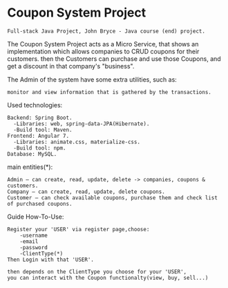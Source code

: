 # Coupon System Project
    Full-stack Java Project, John Bryce - Java course (end) project.
The Coupon System Project acts as a Micro Service,
that shows an implementation which allows companies to CRUD coupons for their customers.
then the Customers can purchase and use those Coupons, and get a discount in that company's "business".

The Admin of the system have some extra utilities, such as:
        
    monitor and view information that is gathered by the transactions.



Used technologies:

    Backend: Spring Boot.
      -Libraries: web, spring-data-JPA(Hibernate).
      -Build tool: Maven.
    Frontend: Angular 7.
      -Libraries: animate.css, materialize-css.
      -Build tool: npm.
    Database: MySQL.
    
main entities(*):

    Admin – can create, read, update, delete -> companies, coupons & customers.
    Company – can create, read, update, delete coupons.
    Customer – can check available coupons, purchase them and check list of purchased coupons.


Guide How-To-Use:

    Register your 'USER' via register page,choose:
        -username
        -email
        -password
        -ClientType(*)
    Then Login with that 'USER'.
  
    then depends on the ClientType you choose for your 'USER',
    you can interact with the Coupon functionalty(view, buy, sell...)
  

